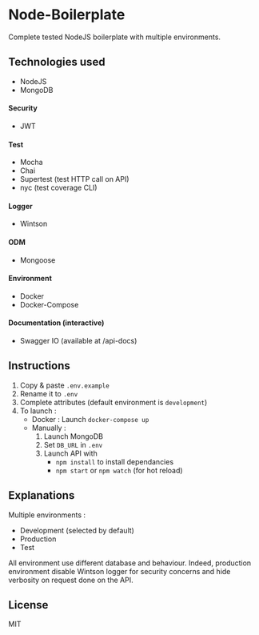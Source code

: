 # Node-Boilerplate

Complete tested NodeJS boilerplate with multiple environments.

## Technologies used

- NodeJS
- MongoDB 

#### Security
- JWT 

#### Test 
- Mocha 
- Chai
- Supertest (test HTTP call on API)
- nyc (test coverage CLI)

#### Logger 
- Wintson 

#### ODM 
- Mongoose

#### Environment 
- Docker 
- Docker-Compose

#### Documentation (interactive)
- Swagger IO (available at /api-docs)


## Instructions

1. Copy & paste `.env.example`
2. Rename it to `.env` 
3. Complete attributes (default environment is `development`)
4. To launch :  
    - Docker : Launch `docker-compose up`  
    - Manually : 
        1. Launch MongoDB
        2. Set `DB_URL` in `.env` 
        3. Launch API with  
            - `npm install` to install dependancies
            - `npm start` or  `npm watch` (for hot reload)

## Explanations 

Multiple environments : 
- Development (selected by default)
- Production 
- Test 

All environment use different database and behaviour. 
Indeed, production environment disable Wintson logger for security concerns and hide verbosity on request done on the API. 

## License

MIT

